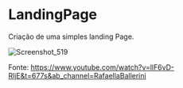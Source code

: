 # LandingPage
Criação de uma simples landing Page. 

![Screenshot_519](https://user-images.githubusercontent.com/65515537/153625664-ba369d3e-3445-4d3b-a027-57be06436c56.png)

Fonte: https://www.youtube.com/watch?v=llF6vD-RljE&t=677s&ab_channel=RafaellaBallerini
